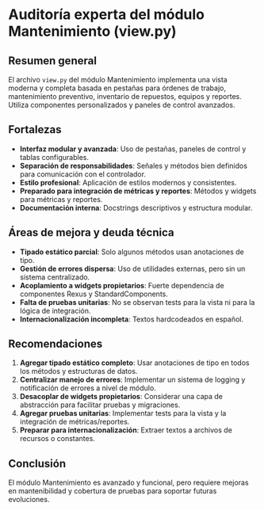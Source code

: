 # Auditoría experta del módulo Mantenimiento (view.py)

## Resumen general
El archivo `view.py` del módulo Mantenimiento implementa una vista moderna y completa basada en pestañas para órdenes de trabajo, mantenimiento preventivo, inventario de repuestos, equipos y reportes. Utiliza componentes personalizados y paneles de control avanzados.

## Fortalezas
- **Interfaz modular y avanzada**: Uso de pestañas, paneles de control y tablas configurables.
- **Separación de responsabilidades**: Señales y métodos bien definidos para comunicación con el controlador.
- **Estilo profesional**: Aplicación de estilos modernos y consistentes.
- **Preparado para integración de métricas y reportes**: Métodos y widgets para métricas y reportes.
- **Documentación interna**: Docstrings descriptivos y estructura modular.

## Áreas de mejora y deuda técnica
- **Tipado estático parcial**: Solo algunos métodos usan anotaciones de tipo.
- **Gestión de errores dispersa**: Uso de utilidades externas, pero sin un sistema centralizado.
- **Acoplamiento a widgets propietarios**: Fuerte dependencia de componentes Rexus y StandardComponents.
- **Falta de pruebas unitarias**: No se observan tests para la vista ni para la lógica de integración.
- **Internacionalización incompleta**: Textos hardcodeados en español.

## Recomendaciones
1. **Agregar tipado estático completo**: Usar anotaciones de tipo en todos los métodos y estructuras de datos.
2. **Centralizar manejo de errores**: Implementar un sistema de logging y notificación de errores a nivel de módulo.
3. **Desacoplar de widgets propietarios**: Considerar una capa de abstracción para facilitar pruebas y migraciones.
4. **Agregar pruebas unitarias**: Implementar tests para la vista y la integración de métricas/reportes.
5. **Preparar para internacionalización**: Extraer textos a archivos de recursos o constantes.

## Conclusión
El módulo Mantenimiento es avanzado y funcional, pero requiere mejoras en mantenibilidad y cobertura de pruebas para soportar futuras evoluciones.
